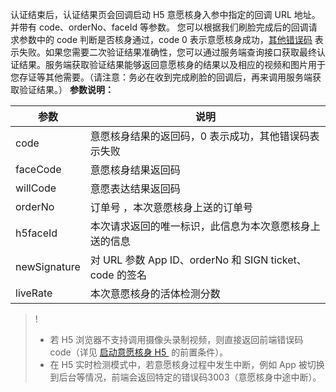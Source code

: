 认证结束后，认证结果页会回调启动 H5 意愿核身入参中指定的回调 URL 地址。并带有 code、orderNo、faceId 等参数。
您可以根据我们刷脸完成后的回调请求参数中的 code 判断是否核身通过，code 0 表示意愿核身成功，[其他错误码](https://cloud.tencent.com/document/product/1007/47912#app-sdk.2F.E7.8B.AC.E7.AB.8B-h5.2Fpc-.E7.AB.AF-h5-.E8.BF.94.E5.9B.9E.E7.A0.81) 表示失败。如果您需要二次验证结果准确性，您可以通过服务端查询接口获取最终认证结果。服务端获取验证结果能够返回意愿核身的结果以及相应的视频和图片用于您存证等其他需要。（请注意：务必在收到完成刷脸的回调后，再来调用服务端获取验证结果。）
**参数说明：**

| 参数 | 说明 | 
|---------|---------|
| code	| 意愿核身结果的返回码，0 表示成功，其他错误码表示失败| 
| faceCode	| 意愿核身结果返回码| 
| willCode	| 意愿表达结果返回码| 
| orderNo	| 订单号 ，本次意愿核身上送的订单号| 
| h5faceId	| 本次请求返回的唯一标识，此信息为本次意愿核身上送的信息| 
| newSignature	| 对 URL 参数 App ID、orderNo 和 SIGN ticket、code 的签名| 
| liveRate	| 本次意愿核身的活体检测分数| 

>! 
>- 若 H5 浏览器不支持调用摄像头录制视频，则直接返回前端错误码 code（详见 [启动意愿核身 H5 ](https://cloud.tencent.com/document/product/1007/77306) 的前置条件）。
>- 在 H5 实时检测模式中，若意愿核身过程中发生中断，例如 App 被切换到后台等情况，前端会返回特定的错误码3003（意愿核身中途中断）。
